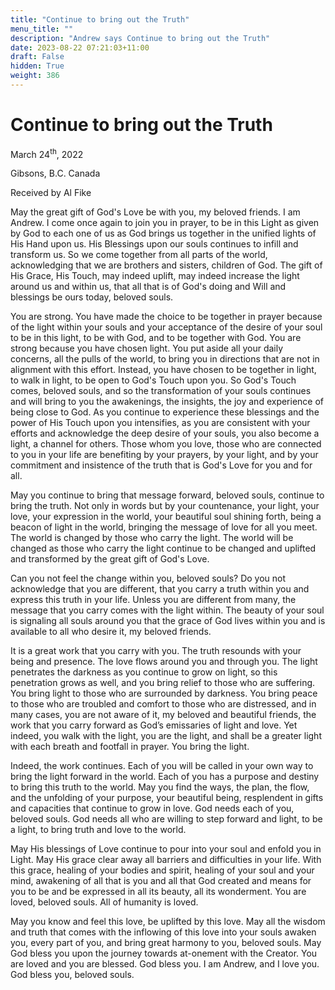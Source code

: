```yaml
---
title: "Continue to bring out the Truth"
menu_title: ""
description: "Andrew says Continue to bring out the Truth"
date: 2023-08-22 07:21:03+11:00
draft: False
hidden: True
weight: 386
---
```

# Continue to bring out the Truth
March 24<sup>th</sup>, 2022

Gibsons, B.C. Canada

Received by Al Fike   


May the great gift of God's Love be with you, my beloved friends. I am Andrew. I come once again to join you in prayer, to be in this Light as given by God to each one of us as God brings us together in the unified lights of His Hand upon us. His Blessings upon our souls continues to infill and transform us. So we come together from all parts of the world, acknowledging that we are brothers and sisters, children of God. The gift of His Grace, His Touch, may indeed uplift, may indeed increase the light around us and within us, that all that is of God's doing and Will and blessings be ours today, beloved souls.

You are strong. You have made the choice to be together in prayer because of the light within your souls and your acceptance of the desire of your soul to be in this light, to be with God, and to be together with God. You are strong because you have chosen light. You put aside all your daily concerns, all the pulls of the world, to bring you in directions that are not in alignment with this effort. Instead, you have chosen to be together in light, to walk in light, to be open to God's Touch upon you. So God's Touch comes, beloved souls, and so the transformation of your souls continues and will bring to you the awakenings, the insights, the joy and experience of being close to God.
As you continue to experience these blessings and the power of His Touch upon you intensifies, as you are consistent with your efforts and acknowledge the deep desire of your souls, you also become a light, a channel for others. Those whom you love, those who are connected to you in your life are benefiting by your prayers, by your light, and by your commitment and insistence of the truth that is God's Love for you and for all.

May you continue to bring that message forward, beloved souls, continue to bring the truth. Not only in words but by your countenance, your light, your love, your expression in the world, your beautiful soul shining forth, being a beacon of light in the world, bringing the message of love for all you meet. The world is changed by those who carry the light. The world will be changed as those who carry the light continue to be changed and uplifted and transformed by the great gift of God's Love. 

Can you not feel the change within you, beloved souls? Do you not acknowledge that you are different, that you carry a truth within you and express this truth in your life. Unless you are different from many, the message that you carry comes with the light within. The beauty of your soul is signaling all souls around you that the grace of God lives within you and is available to all who desire it, my beloved friends.

It is a great work that you carry with you. The truth resounds with your being and presence. The love flows around you and through you. The light penetrates the darkness as you continue to grow on light, so this penetration grows as well, and you bring relief to those who are suffering. You bring light to those who are surrounded by darkness. You bring peace to those who are troubled and comfort to those who are distressed, and in many cases, you are not aware of it,  my beloved and beautiful friends, the work that you carry forward as God’s emissaries of light and love. Yet indeed, you walk with the light, you are the light, and shall be a greater light with each breath and footfall in prayer. You bring the light.

Indeed, the work continues.  Each of you will be called in your own way to bring the light forward in the world. Each of you has a purpose and destiny to bring this truth to the world. May you find the ways, the plan, the flow, and the unfolding of your purpose, your beautiful being, resplendent in gifts and capacities that continue to grow in love. God needs each of you, beloved souls. God needs all who are willing to step forward and light, to be a light, to bring truth and love to the world.

May His blessings of Love continue to pour into your soul and enfold you in Light. May His grace clear away all barriers and difficulties in your life. With this grace, healing of your bodies and spirit, healing of your soul and your mind, awakening of all that is you and all that God created and means for you to be and be expressed in all its beauty, all its wonderment. You are loved, beloved souls. All of humanity is loved. 

May you know and feel this love, be uplifted by this love.  May all the wisdom and truth that comes with the inflowing of this love into your souls awaken you, every part of you, and bring great harmony to you, beloved souls. May God bless you upon the journey towards at-onement with the Creator. You are loved and you are blessed. God bless you. I am Andrew, and I love you. God bless you, beloved souls.  